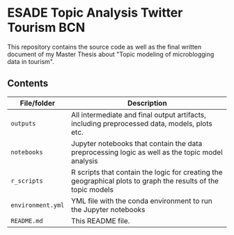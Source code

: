# ESADE Topic Analysis Twitter Tourism BCN
This repository contains the source code as well as the final written document of my Master Thesis about "Topic modeling of microblogging data in tourism".

## Contents

| File/folder | Description 
|-------------|-------------
| `outputs` | All intermediate and final output artifacts, including preprocessed data, models, plots etc.
| `notebooks` | Jupyter notebooks that contain the data preprocessing logic as well as the topic model analysis
| `r_scripts` | R scripts that contain the logic for creating the geographical plots to graph the results of the topic models
| `environment.yml` | YML file with the conda environment to run the Jupyter notebooks
| `README.md` | This README file. 
